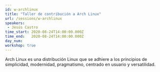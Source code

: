```yaml
---
id: w-archlinux
title: "Taller de contribución a Arch Linux"
url: /sessions/w-archlinux
speakers:
 - Jesús Castro
time_start: 2020-08-24T14:00:00.000Z
time_end:   2020-08-24T14:00:00.000Z
day_num: 
workshop: true
---
```


Arch Linux es una distribución Linux que se adhiere a los principios de simplicidad, modernidad, pragmatismo, centrado en usuario y versatilidad.
